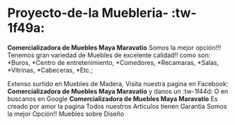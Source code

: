 # Proyecto-de-la Muebleria- :tw-1f49a:
**Comercializadora de Muebles Maya Maravatío**
Somos la mejor opción!!!
Tenemos gran variedad de Muebles de excelente calidad!!
como son:
*Buros,
*Centro de entretenimiento,
*Comedores,
*Recamaras,
*Salas,
*Vitrinas,
*Cabeceras,
*Etc.;

Extenso surtido en Muebles de Madera,
Visita nuestra pagina en Facebook: **Comercializadora de Muebles Maya Maravatío** y danos un :tw-1f44d:
O en buscanos en Google **Comercializadora de Muebles Maya Maravatío**
Es creado por amor la pagina
Todos nuestros Articulos tienen Garantia
Somos la mejor Opción!!
Muebles sobre Diseño
